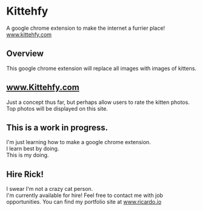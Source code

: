 # Kittehfy
A google chrome extension to make the internet a furrier place!  
www.kittehfy.com

## Overview
This google chrome extension will replace all images with images of kittens.

## www.Kittehfy.com
Just a concept thus far, but perhaps allow users to rate the kitten photos.  
Top photos will be displayed on this site.

## This is a work in progress.
I'm just learning how to make a google chrome extension.  
I learn best by doing.  
This is my doing.

## Hire Rick!
I swear I'm not a crazy cat person.  
I'm currently available for hire!
Feel free to contact me with job opportunities.
You can find my portfolio site at www.ricardo.io
